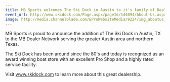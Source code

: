 ```yaml
---
title: MB Sports welcomes The Ski Dock in Austin to it's family of Dealers  
event_url: http://www.skidock.com/Page.aspx/pageId/144094/About-Us.aspx
image: http://media.channelblade.com/EProWebsiteMedia/9224/img_aboutus_content_large.jpg
---
```

MB Sports is proud to announce the addition of The Ski Dock in Austin, TX to the MB Dealer Network serving the greater Austin area and northern Texas.

The Ski Dock has been around since the 80's and today is recognized as an award winning boat store with an excellent Pro Shop and a highly rated service facility.

Visit www.skidock.com to learn more about this great dealership.
